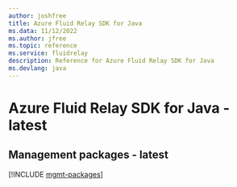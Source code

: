 ```yaml
---
author: joshfree
title: Azure Fluid Relay SDK for Java
ms.data: 11/12/2022
ms.author: jfree
ms.topic: reference
ms.service: fluidrelay
description: Reference for Azure Fluid Relay SDK for Java
ms.devlang: java
---
```

# Azure Fluid Relay SDK for Java - latest

## Management packages - latest
[!INCLUDE [mgmt-packages](fluid-relay-mgmt-index.md)]